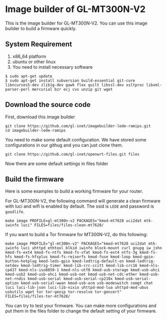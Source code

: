 # Image builder of GL-MT300N-V2

This is the image builder for GL-MT300N-V2. You can use this image builder to build a firmware quickly.

## System Requirement
1. x86_64 platform
2. ubuntu or other linux
3. You need to install necessary software
```
$ sudo apt-get update
$ sudo apt-get install subversion build-essential git-core libncurses5-dev zlib1g-dev gawk flex quilt libssl-dev xsltproc libxml-parser-perl mercurial bzr ecj cvs unzip git wget
```

## Download the source code

First, download this image builder
```
git clone https://github.com/gl-inet/imagebuilder-lede-ramips.git
cd imagebuilder-lede-ramips
```
You need to make some default configuration. We have stored some configurations in our githug and you can just clone them.
```
git clone https://github.com/gl-inet/openwrt-files.git files
```
Now there are some default settings in files folder

## Build the firmware

Here is some examples to build a working firmware for your router.

For GL-MT300N-V2, the following command will generate a clean firmware with luci and wifi is enabled by default. The ssid is `LEDE` and password is `goodlife`.
```
make image PROFILE=gl-mt300n-v2 PACKAGES="kmod-mt7628 uci2dat mtk-iwinfo luci" FILES=files/files-clean-mt7628/
```

If you want to build a Tor firmware for MT300N-V2, do this following:
```
make image PROFILE="gl-mt300n-v2" PACKAGES="kmod-mt7628 uci2dat mtk-iwinfo luci uhttpd ethtool blkid iwinfo block-mount curl gnupg iw jshn kmod-fs-ext4 kmod-fs-ntfs kmod-fs-vfat kmod-fs-ext4 ntfs-3g kmod-fs-hfs kmod-fs-hfsplus kmod-fs-reiserfs kmod-fuse kmod-loop kmod-gpio-button-hotplug kmod-leds-gpio kmod-ledtrig-default-on kmod-ledtrig-netdev kmod-ledtrig-timer kmod-lib-crc-ccitt kmod-lib-crc16 kmod-nls-cp437 kmod-nls-iso8859-1 kmod-nls-utf8 kmod-usb-storage kmod-usb-uhci kmod-usb2 kmod-usb-ohci kmod-usb-net kmod-usb-net-cdc-ether kmod-usb-net-rndis kmod-usb-serial kmod-usb-serial-cp210x kmod-usb-serial-option kmod-usb-serial-wwan kmod-usb-acm usb-modeswitch comgt chat luci luci-lib-json luci-lib-nixio uhttpd-mod-lua uhttpd-mod-ubus usbutils wget tor tor-geoip tor-resolve tor-gencert" FILES=files/files-tor-mt7628/
```

You can try to test your firmware. You can make more configurations and put them in the files folder to change the default setting of your firmware.
